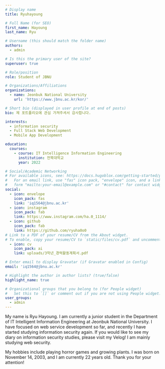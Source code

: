 ```yaml
---
# Display name
title: Ryuhayoung

# Full Name (for SEO)
first_name: Hayoung
last_name: Ryu

# Username (this should match the folder name)
authors:
  - admin

# Is this the primary user of the site?
superuser: true

# Role/position
role: Student of JBNU

# Organizations/Affiliations
organizations:
  - name: Jeonbuk National University
    url: 'https://www.jbnu.ac.kr/kor/'

# Short bio (displayed in user profile at end of posts)
bio: 제 포트폴리오에 관심 가져주셔서 감사합니다.

interests:
  - information security
  - Full Stack Web Development
  - Mobile App Development

education:
  courses:
    - course: IT Intelligence Information Engineering
      institution: 전북대학교
      year: 2022

# Social/Academic Networking
# For available icons, see: https://docs.hugoblox.com/getting-started/page-builder/#icons
#   For an email link, use "fas" icon pack, "envelope" icon, and a link in the
#   form "mailto:your-email@example.com" or "#contact" for contact widget.
social:
  - icon: envelope
    icon_pack: fas
    link: 'iq1564@jbnu.ac.kr'
  - icon: instagram
    icon_pack: fab
    link: https://www.instagram.com/ha.0_1114/
  - icon: github
    icon_pack: fab
    link: https://github.com/ryuha0o0
# Link to a PDF of your resume/CV from the About widget.
# To enable, copy your resume/CV to `static/files/cv.pdf` and uncomment the lines below.
  - icon: cv
    icon_pack: ai
    link: uploads/3학년_경력활동계획서.pdf

# Enter email to display Gravatar (if Gravatar enabled in Config)
email: 'iq1564@jbnu.ac.kr'

# Highlight the author in author lists? (true/false)
highlight_name: true

# Organizational groups that you belong to (for People widget)
#   Set this to `[]` or comment out if you are not using People widget.
user_groups:
  - admin
---
```

My name is Ryu Hayoung. I am currently a junior student in the Department of IT Intelligent Information Engineering at Jeonbuk National University. I have focused on web service development so far, and recently I have started studying information security again. If you would like to see my diary on information security studies, please visit my Velog! I am mainly studying web security.

My hobbies include playing horror games and growing plants. I was born on November 14, 2003, and I am currently 22 years old. Thank you for your attention!
